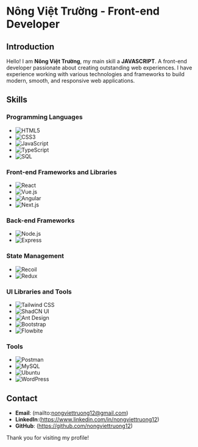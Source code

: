 # Nông Việt Trường - Front-end Developer

## Introduction

Hello! I am **Nông Việt Trường**, my main skill a **JAVASCRIPT**. A front-end developer passionate about creating outstanding web experiences. I have experience working with various technologies and frameworks to build modern, smooth, and responsive web applications.

## Skills

### Programming Languages

- ![HTML5](https://img.shields.io/badge/-HTML5-E34F26?style=flat-square&logo=html5&logoColor=white)
- ![CSS3](https://img.shields.io/badge/-CSS3-1572B6?style=flat-square&logo=css3)
- ![JavaScript](https://img.shields.io/badge/-JavaScript-F7DF1E?style=flat-square&logo=javascript&logoColor=black)
- ![TypeScript](https://img.shields.io/badge/-TypeScript-3178C6?style=flat-square&logo=typescript&logoColor=white)
- ![SQL](https://img.shields.io/badge/-SQL-003B57?style=flat-square&logo=postgresql&logoColor=white)

### Front-end Frameworks and Libraries

- ![React](https://img.shields.io/badge/-React-61DAFB?style=flat-square&logo=react&logoColor=black)
- ![Vue.js](https://img.shields.io/badge/-Vue.js-4FC08D?style=flat-square&logo=vue-dot-js&logoColor=white)
- ![Angular](https://img.shields.io/badge/-Angular-DD0031?style=flat-square&logo=angular&logoColor=white)
- ![Next.js](https://img.shields.io/badge/-Next.js-000000?style=flat-square&logo=nextdotjs&logoColor=white)

### Back-end Frameworks

- ![Node.js](https://img.shields.io/badge/-Node.js-339933?style=flat-square&logo=node-dot-js&logoColor=white)
- ![Express](https://img.shields.io/badge/-Express-000000?style=flat-square&logo=express&logoColor=white)
### State Management
- ![Recoil](https://img.shields.io/badge/-Recoil-000000?style=flat-square&logo=recoil&logoColor=white)
- ![Redux](https://img.shields.io/badge/-Redux-764ABC?style=flat-square&logo=redux&logoColor=white)

### UI Libraries and Tools

- ![Tailwind CSS](https://img.shields.io/badge/-Tailwind%20CSS-38B2AC?style=flat-square&logo=tailwind-css&logoColor=white)
- ![ShadCN UI](https://img.shields.io/badge/-ShadCN%20UI-000000?style=flat-square&logo=shadcn&logoColor=white)
- ![Ant Design](https://img.shields.io/badge/-Ant%20Design-0170FE?style=flat-square&logo=antdesign&logoColor=white)
- ![Bootstrap](https://img.shields.io/badge/-Bootstrap-563D7C?style=flat-square&logo=bootstrap&logoColor=white)
- ![Flowbite](https://img.shields.io/badge/-Flowbite-000000?style=flat-square&logo=flowbite&logoColor=white)

### Tools

- ![Postman](https://img.shields.io/badge/-Postman-FF6C37?style=flat-square&logo=postman&logoColor=white)
- ![MySQL](https://img.shields.io/badge/-MySQL-4479A1?style=flat-square&logo=mysql&logoColor=white)
- ![Ubuntu](https://img.shields.io/badge/-Ubuntu-E95420?style=flat-square&logo=ubuntu&logoColor=white)
- ![WordPress](https://img.shields.io/badge/-WordPress-21759B?style=flat-square&logo=wordpress&logoColor=white)


## Contact

- **Email**: (mailto:nongviettruong12@gmail.com)
- **LinkedIn**:(https://www.linkedin.com/in/nongviettruong12)
- **GitHub**: (https://github.com/nongviettruong12)

Thank you for visiting my profile!
